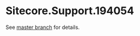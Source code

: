 # Sitecore.Support.194054

See [master branch](https://github.com/sitecoresupport/Sitecore.Support.194054) for details.
